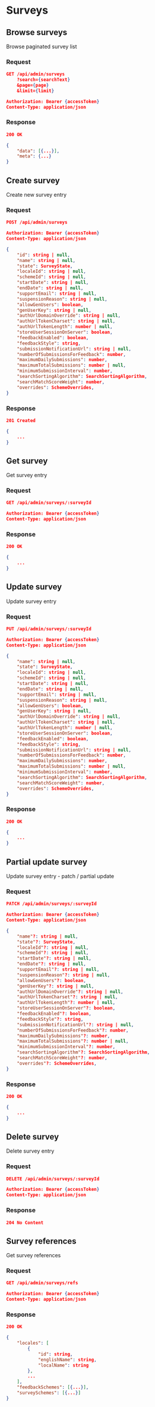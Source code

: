 # Surveys

## Browse surveys

Browse paginated survey list

### Request

```json
GET /api/admin/surveys
    ?search={searchText}
    &page={page}
    &limit={limit}

Authorization: Bearer {accessToken}
Content-Type: application/json
```

### Response

```json
200 OK

{
    "data": [{...}],
    "meta": {...}
}
```

## Create survey

Create new survey entry

### Request

```json
POST /api/admin/surveys

Authorization: Bearer {accessToken}
Content-Type: application/json

{
    "id": string | null,
    "name": string | null,
    "state": SurveyState,
    "localeId": string | null,
    "schemeId": string | null,
    "startDate": string | null,
    "endDate": string | null,
    "supportEmail": string | null,
    "suspensionReason": string | null,
    "allowGenUsers": boolean,
    "genUserKey": string | null,
    "authUrlDomainOverride": string | null,
    "authUrlTokenCharset": string | null,
    "authUrlTokenLength": number | null,
    "storeUserSessionOnServer": boolean,
    "feedbackEnabled": boolean,
    "feedbackStyle": string,
    "submissionNotificationUrl": string | null,
    "numberOfSubmissionsForFeedback": number,
    "maximumDailySubmissions": number,
    "maximumTotalSubmissions": number | null,
    "minimumSubmissionInterval": number,
    "searchSortingAlgorithm": SearchSortingAlgorithm,
    "searchMatchScoreWeight": number,
    "overrides": SchemeOverrides,
}
```

### Response

```json
201 Created

{
    ...
}
```

## Get survey

Get survey entry

### Request

```json
GET /api/admin/surveys/:surveyId

Authorization: Bearer {accessToken}
Content-Type: application/json
```

### Response

```json
200 OK

{
    ...
}
```

## Update survey

Update survey entry

### Request

```json
PUT /api/admin/surveys/:surveyId

Authorization: Bearer {accessToken}
Content-Type: application/json

{
    "name": string | null,
    "state": SurveyState,
    "localeId": string | null,
    "schemeId": string | null,
    "startDate": string | null,
    "endDate": string | null,
    "supportEmail": string | null,
    "suspensionReason": string | null,
    "allowGenUsers": boolean,
    "genUserKey": string | null,
    "authUrlDomainOverride": string | null,
    "authUrlTokenCharset": string | null,
    "authUrlTokenLength": number | null,
    "storeUserSessionOnServer": boolean,
    "feedbackEnabled": boolean,
    "feedbackStyle": string,
    "submissionNotificationUrl": string | null,
    "numberOfSubmissionsForFeedback": number,
    "maximumDailySubmissions": number,
    "maximumTotalSubmissions": number | null,
    "minimumSubmissionInterval": number,
    "searchSortingAlgorithm": SearchSortingAlgorithm,
    "searchMatchScoreWeight": number,
    "overrides": SchemeOverrides,
}
```

### Response

```json
200 OK

{
    ...
}
```

## Partial update survey

Update survey entry - patch / partial update

### Request

```json
PATCH /api/admin/surveys/:surveyId

Authorization: Bearer {accessToken}
Content-Type: application/json

{
    "name"?: string | null,
    "state"?: SurveyState,
    "localeId"?: string | null,
    "schemeId"?: string | null,
    "startDate"?: string | null,
    "endDate"?: string | null,
    "supportEmail"?: string | null,
    "suspensionReason"?: string | null,
    "allowGenUsers"?: boolean,
    "genUserKey"?: string | null,
    "authUrlDomainOverride"?: string | null,
    "authUrlTokenCharset"?: string | null,
    "authUrlTokenLength"?: number | null,
    "storeUserSessionOnServer"?: boolean,
    "feedbackEnabled"?: boolean,
    "feedbackStyle"?: string,
    "submissionNotificationUrl"?: string | null,
    "numberOfSubmissionsForFeedback"?: number,
    "maximumDailySubmissions"?: number,
    "maximumTotalSubmissions"?: number | null,
    "minimumSubmissionInterval"?: number,
    "searchSortingAlgorithm"?: SearchSortingAlgorithm,
    "searchMatchScoreWeight"?: number,
    "overrides"?: SchemeOverrides,
}
```

### Response

```json
200 OK

{
    ...
}
```

## Delete survey

Delete survey entry

### Request

```json
DELETE /api/admin/surveys/:surveyId

Authorization: Bearer {accessToken}
Content-Type: application/json
```

### Response

```json
204 No Content
```

## Survey references

Get survey references

### Request

```json
GET /api/admin/surveys/refs

Authorization: Bearer {accessToken}
Content-Type: application/json
```

### Response

```json
200 OK

{
    "locales": [
        {
            "id": string,
            "englishName": string,
            "localName": string
        },
        ...
    ],
    "feedbackSchemes": [{...}],
    "surveySchemes": [{...}]
}
```
